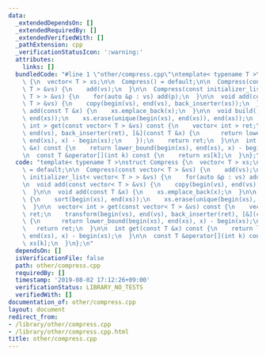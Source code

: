 ```yaml
---
data:
  _extendedDependsOn: []
  _extendedRequiredBy: []
  _extendedVerifiedWith: []
  _pathExtension: cpp
  _verificationStatusIcon: ':warning:'
  attributes:
    links: []
  bundledCode: "#line 1 \"other/compress.cpp\"\ntemplate< typename T >\nstruct Compress\
    \ {\n  vector< T > xs;\n\n  Compress() = default;\n\n  Compress(const vector<\
    \ T > &vs) {\n    add(vs);\n  }\n\n  Compress(const initializer_list< vector<\
    \ T > > &vs) {\n    for(auto &p : vs) add(p);\n  }\n\n  void add(const vector<\
    \ T > &vs) {\n    copy(begin(vs), end(vs), back_inserter(xs));\n  }\n\n  void\
    \ add(const T &x) {\n    xs.emplace_back(x);\n  }\n\n  void build() {\n    sort(begin(xs),\
    \ end(xs));\n    xs.erase(unique(begin(xs), end(xs)), end(xs));\n  }\n\n  vector<\
    \ int > get(const vector< T > &vs) const {\n    vector< int > ret;\n    transform(begin(vs),\
    \ end(vs), back_inserter(ret), [&](const T &x) {\n      return lower_bound(begin(xs),\
    \ end(xs), x) - begin(xs);\n    });\n    return ret;\n  }\n\n  int get(const T\
    \ &x) const {\n    return lower_bound(begin(xs), end(xs), x) - begin(xs);\n  }\n\
    \n  const T &operator[](int k) const {\n    return xs[k];\n  }\n};\n"
  code: "template< typename T >\nstruct Compress {\n  vector< T > xs;\n\n  Compress()\
    \ = default;\n\n  Compress(const vector< T > &vs) {\n    add(vs);\n  }\n\n  Compress(const\
    \ initializer_list< vector< T > > &vs) {\n    for(auto &p : vs) add(p);\n  }\n\
    \n  void add(const vector< T > &vs) {\n    copy(begin(vs), end(vs), back_inserter(xs));\n\
    \  }\n\n  void add(const T &x) {\n    xs.emplace_back(x);\n  }\n\n  void build()\
    \ {\n    sort(begin(xs), end(xs));\n    xs.erase(unique(begin(xs), end(xs)), end(xs));\n\
    \  }\n\n  vector< int > get(const vector< T > &vs) const {\n    vector< int >\
    \ ret;\n    transform(begin(vs), end(vs), back_inserter(ret), [&](const T &x)\
    \ {\n      return lower_bound(begin(xs), end(xs), x) - begin(xs);\n    });\n \
    \   return ret;\n  }\n\n  int get(const T &x) const {\n    return lower_bound(begin(xs),\
    \ end(xs), x) - begin(xs);\n  }\n\n  const T &operator[](int k) const {\n    return\
    \ xs[k];\n  }\n};\n"
  dependsOn: []
  isVerificationFile: false
  path: other/compress.cpp
  requiredBy: []
  timestamp: '2019-08-02 17:12:26+09:00'
  verificationStatus: LIBRARY_NO_TESTS
  verifiedWith: []
documentation_of: other/compress.cpp
layout: document
redirect_from:
- /library/other/compress.cpp
- /library/other/compress.cpp.html
title: other/compress.cpp
---
```

